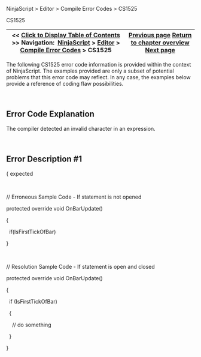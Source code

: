 ﻿


NinjaScript \> Editor \> Compile Error Codes \> CS1525






















CS1525







| \<\< [Click to Display Table of Contents](cs1525.md) \>\> **Navigation:**     [NinjaScript](ninjascript.md) \> [Editor](editor.md) \> [Compile Error Codes](compile_error_codes.md) \> CS1525 | [Previous page](cs1513.md) [Return to chapter overview](compile_error_codes.md) [Next page](nodoc.md) |
| --- | --- |











The following CS1525 error code information is provided within the context of NinjaScript. The examples provided are only a subset of potential problems that this error code may reflect. In any case, the examples below provide a reference of coding flaw possibilities.


 


## Error Code Explanation


The compiler detected an invalid character in an expression.


 


## Error Description \#1 
{ expected


 


// Erroneous Sample Code \- If statement is not opened  

protected override void OnBarUpdate()  

{  

   if(IsFirstTickOfBar)        

}


 


// Resolution Sample Code \- If statement is open and closed


protected override void OnBarUpdate()  

{  

   if (IsFirstTickOfBar)  

   {  

     // do something  

   }  

}


 








